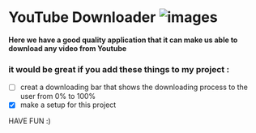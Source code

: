 # YouTube Downloader ![images](https://user-images.githubusercontent.com/77416478/119139543-620f7280-ba58-11eb-83c7-f61deb647cf8.png)




**Here we have a good quality application that it can make us able to download any video from Youtube**

### it would be great if you add these things to my project :
- [ ] creat a downloading bar that shows the downloading process to the user from 0% to 100% 
- [x] make a setup for this project

HAVE FUN :)
